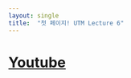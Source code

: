 ```yaml
---
layout: single
title:  "첫 페이지! UTM Lecture 6"
---
```


# [Youtube](https://www.youtube.com/watch?v=ACzFIAOsfpM&t=416s&ab_channel=%ED%85%8C%EB%94%94%EB%85%B8%ED%8A%B8TeddyNote)
